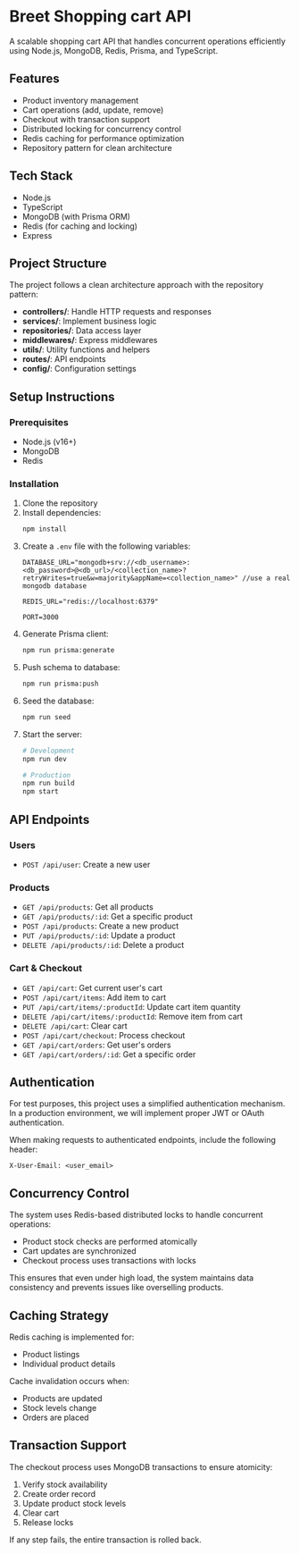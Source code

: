 # Breet Shopping cart API

A scalable shopping cart API that handles concurrent operations efficiently using Node.js, MongoDB, Redis, Prisma, and TypeScript.

## Features

- Product inventory management
- Cart operations (add, update, remove)
- Checkout with transaction support
- Distributed locking for concurrency control
- Redis caching for performance optimization
- Repository pattern for clean architecture

## Tech Stack

- Node.js
- TypeScript
- MongoDB (with Prisma ORM)
- Redis (for caching and locking)
- Express

## Project Structure

The project follows a clean architecture approach with the repository pattern:

- **controllers/**: Handle HTTP requests and responses
- **services/**: Implement business logic
- **repositories/**: Data access layer
- **middlewares/**: Express middlewares
- **utils/**: Utility functions and helpers
- **routes/**: API endpoints
- **config/**: Configuration settings

## Setup Instructions

### Prerequisites

- Node.js (v16+)
- MongoDB
- Redis

### Installation

1. Clone the repository
2. Install dependencies:
   ```bash
   npm install
   ```
3. Create a `.env` file with the following variables:
   ```
   DATABASE_URL="mongodb+srv://<db_username>:<db_password>@<db_url>/<collection_name>?retryWrites=true&w=majority&appName=<collection_name>" //use a real mongodb database

   REDIS_URL="redis://localhost:6379"

   PORT=3000
   ```
4. Generate Prisma client:
   ```bash
   npm run prisma:generate
   ```
5. Push schema to database:
   ```bash
   npm run prisma:push
   ```
6. Seed the database:
   ```bash
   npm run seed
   ```
7. Start the server:
   ```bash
   # Development
   npm run dev
   
   # Production
   npm run build
   npm start
   ```

## API Endpoints

### Users
- `POST /api/user`: Create a new user


### Products

- `GET /api/products`: Get all products
- `GET /api/products/:id`: Get a specific product
- `POST /api/products`: Create a new product
- `PUT /api/products/:id`: Update a product
- `DELETE /api/products/:id`: Delete a product

### Cart & Checkout

- `GET /api/cart`: Get current user's cart
- `POST /api/cart/items`: Add item to cart
- `PUT /api/cart/items/:productId`: Update cart item quantity
- `DELETE /api/cart/items/:productId`: Remove item from cart
- `DELETE /api/cart`: Clear cart
- `POST /api/cart/checkout`: Process checkout
- `GET /api/cart/orders`: Get user's orders
- `GET /api/cart/orders/:id`: Get a specific order

## Authentication

For test purposes, this project uses a simplified authentication mechanism. 
In a production environment,  we will implement proper JWT or OAuth authentication.

When making requests to authenticated endpoints, include the following header:
```
X-User-Email: <user_email>
```

## Concurrency Control

The system uses Redis-based distributed locks to handle concurrent operations:

- Product stock checks are performed atomically
- Cart updates are synchronized
- Checkout process uses transactions with locks

This ensures that even under high load, the system maintains data consistency 
and prevents issues like overselling products.

## Caching Strategy

Redis caching is implemented for:

- Product listings
- Individual product details

Cache invalidation occurs when:
- Products are updated
- Stock levels change
- Orders are placed

## Transaction Support

The checkout process uses MongoDB transactions to ensure atomicity:

1. Verify stock availability
2. Create order record
3. Update product stock levels
4. Clear cart
5. Release locks

If any step fails, the entire transaction is rolled back.
